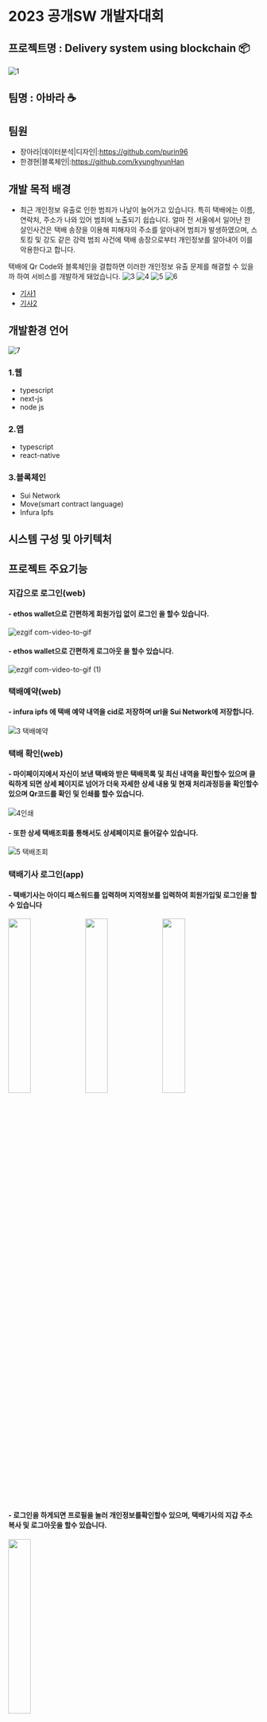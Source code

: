 # 2023 공개SW 개발자대회

## 프로젝트명 : Delivery system using blockchain 📦
![1](https://github.com/teamAbara/parcel_dapp/assets/88940298/484b0bf0-75e8-464e-b49b-2122617c19b3)

## 팀명 : 아바라 ☕

## 팀원

- 장아라|데이터분석|디자인|:https://github.com/purin96
- 한경현|블록체인|:https://github.com/kyunghyunHan

## 개발 목적 배경

- 최근 개인정보 유출로 인한 범죄가 나날이 늘어가고 있습니다.
 특히 택배에는 이름, 연락처, 주소가 나와 있어 범죄에 노출되기 쉽습니다. 얼마 전 서울에서 일어난 한 살인사건은 택배 송장을 이용해 피해자의 주소를 알아내어 범죄가 발생하였으며, 스토킹 및 강도 같은 강력 범죄 사건에 택배 송장으로부터 개인정보를 알아내어 이를 악용한다고 합니다.

택배에 Qr Code와 블록체인을 결합하면 이러한 개인정보 유출 문제를 해결할 수 있을까 하여 서비스를 개발하게 돼었습니다.
![3](https://github.com/teamAbara/parcel_dapp/assets/88940298/472fcde9-e9ad-4af5-a838-53fecc43f3db)
![4](https://github.com/teamAbara/parcel_dapp/assets/88940298/fb9f1e24-69f6-42a7-8c00-3e0c0a69b68e)
![5](https://github.com/teamAbara/parcel_dapp/assets/88940298/ee63e3b2-36be-4f0e-8e16-54751c8be49c)
![6](https://github.com/teamAbara/parcel_dapp/assets/88940298/49033a02-c5e5-439b-9a66-d90c3682ae1d)



- [기사1](https://www.asiatoday.co.kr/view.php?key=20210413010007288)
- [기사2](http://www.bizwnews.com/news/articleView.html?idxno=27545)

## 개발환경 언어
![7](https://github.com/teamAbara/parcel_dapp/assets/88940298/ee3e2542-12cd-481c-a599-667e0d01c116)

### 1.웹

- typescript
- next-js
- node js

### 2.앱

- typescript
- react-native

### 3.블록체인

- Sui Network
- Move(smart contract language)
- Infura Ipfs

## 시스템 구성 및 아키텍처

## 프로젝트 주요기능

### 지갑으로 로그인(web)

#### - ethos wallet으로 간편하게 회원가입 없이 로그인 을 할수 있습니다.

![ezgif com-video-to-gif](https://github.com/teamAbara/parcel_dapp/assets/88940298/c0aa29c7-39e7-4127-ac2d-4791705dc934)

#### - ethos wallet으로 간편하게 로그아웃 을 할수 있습니다.

![ezgif com-video-to-gif (1)](https://github.com/teamAbara/parcel_dapp/assets/88940298/87456da6-0505-427f-a18e-5f70edce61b2)

### 택배예약(web)

#### - infura ipfs 에 택배 예약 내역을 cid로 저장하며 url을 Sui Network에 저장합니다.

![3 택배예약](https://github.com/teamAbara/parcel_dapp/assets/88940298/b3918652-f7d7-4ff3-ad26-28341104d7d7)

### 택배 확인(web)

#### - 마이페이지에서 자신이 보낸 택배와  받은 택배목록 및 최신 내역을  확인할수 있으며 클릭하게 되면 상세 페이지로 넘어가 더욱 자세한 상세 내용 및 현재 처리과정등을 확인할수 있으며  Qr코드를 확인 및 인쇄를 할수 있습니다. 

![4인쇄](https://github.com/teamAbara/parcel_dapp/assets/88940298/77eb5b25-4287-42e9-b8c8-5634834d9772)

#### - 또한 상세 택배조회를 통해서도 상세페이지로 들어갈수 있습니다.

![5 택배조회](https://github.com/teamAbara/parcel_dapp/assets/88940298/e65d620e-aab0-447f-8afa-d9b26a12cafd)

### 택배기사 로그인(app)

#### - 택배기사는 아이디 패스워드를 입력하며 지역정보를 입력하여 회원가입및 로그인을 할 수 있습니다

<img src ="https://github.com/teamAbara/parcel_dapp/assets/88940298/9ccf45c7-e9f6-44fd-bfaf-a700dfa61e67"  width="30%" height="30%">
<img src ="https://github.com/teamAbara/parcel_dapp/assets/88940298/cf52ae67-2985-47eb-bf58-e99d48f4799a"  width="30%" height="30%">
<img src ="https://github.com/teamAbara/parcel_dapp/assets/88940298/093597ce-fcf6-4b41-a1d6-436cbe1a9d91"  width="30%" height="30%">

#### - 로그인을 하게되면 프로필을 눌러 개인정보를확인할수 있으며, 택배기사의 지갑 주소 복사 및 로그아웃을 할수 있습니다.

<img src ="https://github.com/teamAbara/parcel_dapp/assets/88940298/5490cdbb-4a72-46be-b5ea-0d4656bcf4ea"  width="30%" height="30%">

### 메인페이지(app)

#### - 로그인을하게되면 메인페이지로 이동하는데 맨위에 접속중인 프로필 내용을 확인할수 있으며 밑에는 스캔 및 할당된 리스트등 이 있습니다 

<img src ="https://github.com/teamAbara/parcel_dapp/assets/121744538/83230e43-d489-4d49-981a-a774b897d38d"  width="30%" height="30%">

### 택배기사 택배확인(app)

#### - 택배기사는 택배 상자에 있는 qr코드를 스캔하여 사용자의 택배 내역을 확인을 할수 있으며 처리버튼 눌러 처리단계를 업데이트 할수 있습니다.

<img src ="https://github.com/teamAbara/parcel_dapp/assets/88940298/5f6b85e7-258b-44c3-bdcd-2010fb529202"  width="30%" height="30%">

#### - 택배기사는 택배리스트를 통해 할당된 택배 목록을 확인할수 있으며 누르면 상세한 정보까지 확인할수 있습니다.

<img src ="https://github.com/teamAbara/parcel_dapp/assets/88940298/a2ee0886-1cfe-4a23-9086-ab05fb27c38a"  width="30%" height="30%">
<img src ="https://github.com/teamAbara/parcel_dapp/assets/88940298/6f6d9445-84ec-495e-8a83-dcf0889c3eb9"  width="30%" height="30%">

## 기대효과 및 활용분야

- 기존 택배에는 이름,연락처,주소가 입력되어 있어 이 개인정보가 노출되어 범죄에 악용될수 있엇습니다.하지만 이를 막아 개인정보 유출 범죄를 예방할수 있으며,블록체인 smart contract로 인해 간단한 로직으로도 택배시스템을 구축할수 있으며,간단하게 지갑으로 결제할수 있습니다.
